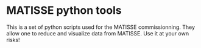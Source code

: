 # MATISSE python tools

This is a set of python scripts used for the MATISSE commissionning.
They allow one to reduce and visualize data from MATISSE.
Use it at your own risks!